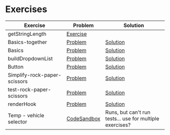 # Exercises

| Exercise | Problem | Solution |
| ------------------------------- | ----------------------------------------------------------------------------------------------------------------------------------------------------------------------------- | ------------------------------------------------------------------------------------------------------------------------------------------------------------------------------- |
| getStringLength | [Exercise](https://codesandbox.io/p/sandbox/github/bitovi/trainings/tree/main/unit-testing-react-what-why-how/getStringLength) | |
| Basics-together | [Problem](https://codesandbox.io/p/sandbox/github/bitovi/trainings/tree/main/unit-testing-react-what-why-how/Basics-together/problem) | [Solution](https://codesandbox.io/p/sandbox/github/bitovi/trainings/tree/main/unit-testing-react-what-why-how/Basics-together/solution) |
| Basics | [Problem](https://codesandbox.io/p/sandbox/github/bitovi/trainings/tree/main/unit-testing-react-what-why-how/Basics/problem) | [Solution](https://codesandbox.io/p/sandbox/github/bitovi/trainings/tree/main/unit-testing-react-what-why-how/Basics/solution) |
| buildDropdownList | [Problem](https://codesandbox.io/p/sandbox/github/bitovi/trainings/tree/main/unit-testing-react-what-why-how/buildDropdownList/problem) | [Solution](https://codesandbox.io/p/sandbox/github/bitovi/trainings/tree/main/unit-testing-react-what-why-how/buildDropdownList/solution) |
| Button | [Problem](https://codesandbox.io/p/sandbox/github/bitovi/trainings/tree/main/unit-testing-react-what-why-how/Button/problem) | [Solution](https://codesandbox.io/p/sandbox/github/bitovi/trainings/tree/main/unit-testing-react-what-why-how/Button/solution) |
| Simplify-rock-paper-scissors | [Problem](https://codesandbox.io/p/sandbox/github/bitovi/trainings/tree/main/unit-testing-react-what-why-how/Simplify-rock-paper-scissors/problem) | [Solution](https://codesandbox.io/p/sandbox/github/bitovi/trainings/tree/main/unit-testing-react-what-why-how/Simplify-rock-paper-scissors/solution) |
| test-rock-paper-scissors | [Problem](https://codesandbox.io/p/sandbox/github/bitovi/trainings/tree/main/unit-testing-react-what-why-how/test-rock-paper-scissors/problem) | [Solution](https://codesandbox.io/p/sandbox/github/bitovi/trainings/tree/main/unit-testing-react-what-why-how/test-rock-paper-scissors/solution) |
| renderHook | [Problem](https://codesandbox.io/p/sandbox/github/bitovi/trainings/tree/main/unit-testing-react-what-why-how/renderHook/problem) | [Solution](https://codesandbox.io/p/sandbox/github/bitovi/trainings/tree/main/unit-testing-react-what-why-how/renderHook/solution) |
| Temp - vehicle selector | [CodeSandbox](https://codesandbox.io/p/sandbox/github/bitovi/trainings/tree/main/unit-testing-react-what-why-how/vehicle-selector-react) | Runs, but can't run tests... use for multiple exercises? |

